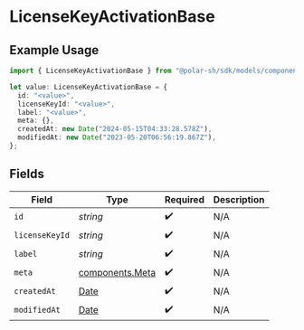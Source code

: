 # LicenseKeyActivationBase

## Example Usage

```typescript
import { LicenseKeyActivationBase } from "@polar-sh/sdk/models/components/licensekeyactivationbase.js";

let value: LicenseKeyActivationBase = {
  id: "<value>",
  licenseKeyId: "<value>",
  label: "<value>",
  meta: {},
  createdAt: new Date("2024-05-15T04:33:28.578Z"),
  modifiedAt: new Date("2023-05-20T06:56:19.867Z"),
};
```

## Fields

| Field                                                                                         | Type                                                                                          | Required                                                                                      | Description                                                                                   |
| --------------------------------------------------------------------------------------------- | --------------------------------------------------------------------------------------------- | --------------------------------------------------------------------------------------------- | --------------------------------------------------------------------------------------------- |
| `id`                                                                                          | *string*                                                                                      | :heavy_check_mark:                                                                            | N/A                                                                                           |
| `licenseKeyId`                                                                                | *string*                                                                                      | :heavy_check_mark:                                                                            | N/A                                                                                           |
| `label`                                                                                       | *string*                                                                                      | :heavy_check_mark:                                                                            | N/A                                                                                           |
| `meta`                                                                                        | [components.Meta](../../models/components/meta.md)                                            | :heavy_check_mark:                                                                            | N/A                                                                                           |
| `createdAt`                                                                                   | [Date](https://developer.mozilla.org/en-US/docs/Web/JavaScript/Reference/Global_Objects/Date) | :heavy_check_mark:                                                                            | N/A                                                                                           |
| `modifiedAt`                                                                                  | [Date](https://developer.mozilla.org/en-US/docs/Web/JavaScript/Reference/Global_Objects/Date) | :heavy_check_mark:                                                                            | N/A                                                                                           |